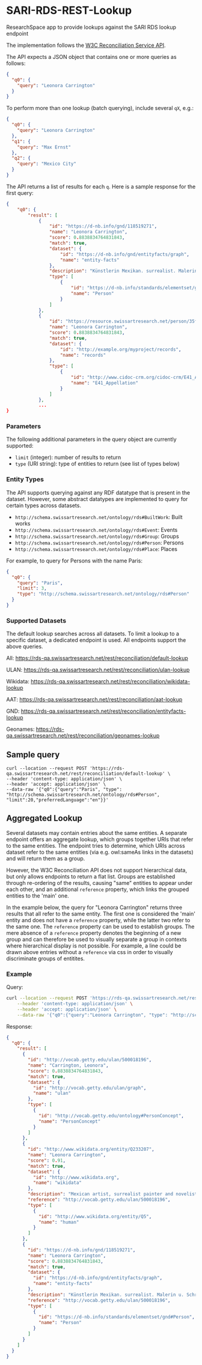 # SARI-RDS-REST-Lookup
ResearchSpace app to provide lookups against the SARI RDS lookup endpoint

The implementation follows the [W3C Reconciliation Service API](https://reconciliation-api.github.io/specs/latest/).

The API expects a JSON object that contains one or more queries as follows:
```JSON
{
  "q0": {
    "query": "Leonora Carrington"
  }
}
```

To perform more than one lookup (batch querying), include several `qX`, e.g.:


```JSON
{
  "q0": {
    "query": "Leonora Carrington"
  },
  "q1": {
    "query": "Max Ernst"
  },
  "q2": {
    "query": "Mexico City"
  }
}
```

The API returns a list of results for each `q`. Here is a sample response for the first query:
```JSON
{
    "q0": {
        "result": [
            {
                "id": "https://d-nb.info/gnd/118519271",
                "name": "Leonora Carrington",
                "score": 0.8838834764831843,
                "match": true,
                "dataset": {
                    "id": "https://d-nb.info/gnd/entityfacts/graph",
                    "name": "entity-facts"
                },
                "description": "Künstlerin Mexikan. surrealist. Malerin u. Schriftstellerin brit. Herkunft; lebte seit 1942 in Mexiko Frankreich (1917 - 25. Mai 2011)\n",
                "type": [
                    {
                        "id": "https://d-nb.info/standards/elementset/gnd#Person",
                        "name": "Person"
                    }
                ]
            },
            {
                "id": "https://resource.swissartresearch.net/person/35fd708b-d4b0-4506-94a3-3a3f7c93e175/appellation/5f050c96e6cd140dd363201e9462fc3c",
                "name": "Leonora Carrington",
                "score": 0.8838834764831843,
                "match": true,
                "dataset": {
                    "id": "http://example.org/myproject/records",
                    "name": "records"
                },
                "type": [
                    {
                        "id": "http://www.cidoc-crm.org/cidoc-crm/E41_Appellation",
                        "name": "E41_Appellation"
                    }
                ]
            },
            ...
}
```


### Parameters

The following additional parameters in the query object are currently supported:

- `limit` (integer): number of results to return
- `type` (URI string): type of entities to return (see list of types below) 

### Entity Types

The API supports querying against any RDF datatype that is present in the dataset. However, some abstract datatypes are implemented to query for certain types across datasets.

- `http://schema.swissartresearch.net/ontology/rds#BuiltWork`: Built works
- `http://schema.swissartresearch.net/ontology/rds#Event`: Events
- `http://schema.swissartresearch.net/ontology/rds#Group`: Groups
- `http://schema.swissartresearch.net/ontology/rds#Person`: Persons
- `http://schema.swissartresearch.net/ontology/rds#Place`: Places

For example, to query for Persons with the name Paris:

```JSON
{
  "q0": {
    "query": "Paris",
    "limit": 3,
    "type": "http://schema.swissartresearch.net/ontology/rds#Person"
  }
}
```
### Supported Datasets

The default lookup searches across all datasets. To limit a lookup to a specific dataset, a dedicated endpoint is used. All endpoints support the above queries.

All: 
https://rds-qa.swissartresearch.net/rest/reconciliation/default-lookup

ULAN: 
https://rds-qa.swissartresearch.net/rest/reconciliation/ulan-lookup

Wikidata: 
https://rds-qa.swissartresearch.net/rest/reconciliation/wikidata-lookup

AAT:
https://rds-qa.swissartresearch.net/rest/reconciliation/aat-lookup

GND:
https://rds-qa.swissartresearch.net/rest/reconciliation/entityfacts-lookup

Geonames:
https://rds-qa.swissartresearch.net/rest/reconciliation/geonames-lookup


## Sample query
```
curl --location --request POST 'https://rds-qa.swissartresearch.net/rest/reconciliation/default-lookup' \
--header 'content-type: application/json' \
--header 'accept: application/json' \
--data-raw '{"q0":{"query":"Paris", "type": "http://schema.swissartresearch.net/ontology/rds#Person", "limit":20,"preferredLanguage":"en"}}'
```

## Aggregated Lookup

Several datasets may contain entries about the same entities. A separate endpoint offers an aggregate lookup, which groups together URIs that refer to the same entities. The endpoint tries to determine, which URIs across dataset refer to the same entities (via e.g. owl:sameAs links in the datasets) and will return them as a group.

However, the W3C Reconciliation API does not support hierarchical data, but only allows endpoints to return a flat list. Groups are established through re-ordering of the results, causing "same" entities to appear under each other, and an additional `reference` property, which links the grouped entities to the 'main' one.

In the example below, the query for "Leonora Carrington" returns three results that all refer to the same entity. The first one is considered the 'main' entity and does not have a `reference` property, while the latter two refer to the same one. The `reference` property can be used to establish groups. The mere absence of a `reference` property denotes the beginning of a new group and can therefore be used to visually separate a group in contexts where hierarchical display is not possible. For example, a line could be drawn above entries without a `reference` via css in order to visually discriminate groups of entitites.



### Example

Query:
```bash
curl --location --request POST 'https://rds-qa.swissartresearch.net/rest/reconciliation/aggregated-federated-lookup' \
    --header 'content-type: application/json' \
    --header 'accept: application/json' \
    --data-raw '{"q0":{"query":"Leonora Carrington", "type": "http://schema.swissartresearch.net/ontology/rds#Person", "limit":20,"preferredLanguage":"en"}}'
```

Response:
```json
{
  "q0": {
    "result": [
      {
        "id": "http://vocab.getty.edu/ulan/500018196",
        "name": "Carrington, Leonora",
        "score": 0.8838834764831843,
        "match": true,
        "dataset": {
          "id": "http://vocab.getty.edu/ulan/graph",
          "name": "ulan"
        },
        "type": [
          {
            "id": "http://vocab.getty.edu/ontology#PersonConcept",
            "name": "PersonConcept"
          }
        ]
      },
      {
        "id": "http://www.wikidata.org/entity/Q233207",
        "name": "Leonora Carrington",
        "score": 0.91,
        "match": true,
        "dataset": {
          "id": "http://www.wikidata.org",
          "name": "wikidata"
        },
        "description": "Mexican artist, surrealist painter and novelist (1917-2011)",
        "reference": "http://vocab.getty.edu/ulan/500018196",
        "type": [
          {
            "id": "http://www.wikidata.org/entity/Q5",
            "name": "human"
          }
        ]
      },
      {
        "id": "https://d-nb.info/gnd/118519271",
        "name": "Leonora Carrington",
        "score": 0.8838834764831843,
        "match": true,
        "dataset": {
          "id": "https://d-nb.info/gnd/entityfacts/graph",
          "name": "entity-facts"
        },
        "description": "Künstlerin Mexikan. surrealist. Malerin u. Schriftstellerin brit. Herkunft; lebte seit 1942 in Mexiko Frankreich (1917 - 25. Mai 2011)\n",
        "reference": "http://vocab.getty.edu/ulan/500018196",
        "type": [
          {
            "id": "https://d-nb.info/standards/elementset/gnd#Person",
            "name": "Person"
          }
        ]
      }
    ]
  }
}
```


